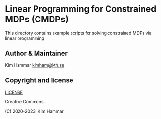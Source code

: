 # Linear Programming for Constrained MDPs (CMDPs)

This directory contains example scripts for solving constrained MDPs via linear programming

## Author & Maintainer

Kim Hammar <kimham@kth.se>

## Copyright and license

[LICENSE](../../../LICENSE.md)

Creative Commons

(C) 2020-2023, Kim Hammar